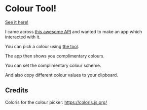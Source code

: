 # Colour Tool!

[See it here!](http://colours.frankieshrieves.co.uk/)

I came across [this awesome API](https://www.thecolorapi.com/) and wanted to make an app which interacted with it.

You can pick a colour using [the tool](https://coloris.js.org/).

The app then shows you complimentary colours.

You can set the complimentary colour scheme.

And also copy different colour values to your clipboard.

## Credits

Coloris for the colour picker: https://coloris.js.org/
